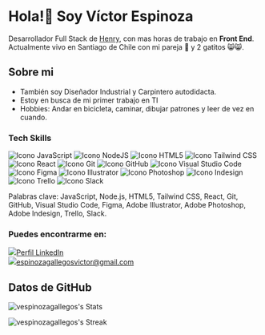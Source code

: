 <h1>Hola!👋 Soy Víctor Espinoza </h1>

Desarrollador Full Stack de [Henry](https://www.soyhenry.com/), con mas horas de trabajo en __Front End__. Actualmente vivo en Santiago de Chile con mi pareja :couple: y 2 gatitos :smile_cat::smile_cat:.

<h2>Sobre mi </h2>

- También soy Diseñador Industrial y Carpintero autodidacta.
- Estoy en busca de mi primer trabajo en TI
- Hobbies: Andar en bicicleta, caminar, dibujar patrones y leer de vez en cuando.

<h3>Tech Skills </h3>

<div>
  
![Icono JavaScript](https://img.icons8.com/color/40/ffffff/javascript--v1.png "JavaScript")    ![Icono NodeJS](https://img.icons8.com/windows/40/ffffff/nodejs.png "NodeJS")    ![Icono HTML5](https://img.icons8.com/color/40/ffffff/html-5--v1.png "HTML5")      ![Icono Tailwind CSS](https://img.icons8.com/?size=40&id=CIAZz2CYc6Kc&format=png&color=000000)      ![Icono React](https://img.icons8.com/color/40/000000/react-native.png "React")      ![Icono Git](https://img.icons8.com/color/40/ffffff/git.png "Git")      ![Icono GitHub](https://img.icons8.com/ios-glyphs/40/ffffff/github.png "GitHub")      ![Icono Visual Studio Code](https://img.icons8.com/color/40/ffffff/visual-studio-code-2019.png "Visual Studio Code")      ![Icono Figma](https://img.icons8.com/color/40/ffffff/figma--v1.png "Figma")      ![Icono Illustrator](https://img.icons8.com/color/40/000000/adobe-illustrator--v1.png "Illustrator")      ![Icono Photoshop](https://img.icons8.com/color/40/000000/adobe-photoshop--v1.png "Photoshop")      ![Icono Indesign](https://img.icons8.com/color/40/000000/adobe-indesign--v1.png "Indesign")      ![Icono Trello](https://img.icons8.com/color/40/000000/trello.png "Trello")      ![Icono Slack](https://img.icons8.com/color/40/000000/slack-new.png "Slack")
</div>
<div>
Palabras clave: JavaScript, Node.js, HTML5, Tailwind CSS, React, Git, GitHub, Visual Studio Code, Figma, Adobe Illustrator, Adobe Photoshop, Adobe Indesign, Trello, Slack.
</div>

<h3>Puedes encontrarme en:</h3>
<div style = "display: flex; flex-direction: column">
  <div>
    <a href = "https://www.linkedin.com/in/v%C3%ADctor-espinoza-89608471/"><img src = "https://img.icons8.com/ios-filled/20/ffffff/linkedin.png">Perfil LinkedIn </a>
  </div>
  
  <div>
    <a href = "mailto:espinozagallegosvictor@gmail.com"><img src = "https://img.icons8.com/ios-filled/20/ffffff/secured-letter--v1.png">espinozagallegosvictor@gmail.com</a>  
  </div>
</div>

<h2> Datos de GitHub </h2>
<div>
  
![vespinozagallegos's Stats](https://github-readme-stats.vercel.app/api?username=vespinozagallegos&theme=vue-dark&show_icons=true&hide_border=true&count_private=true)

![vespinozagallegos's Streak](https://github-readme-streak-stats.herokuapp.com/?user=vespinozagallegos&theme=vue-dark&hide_border=true)

<!--![vespinozagallegos's Top Languages](https://github-readme-stats.vercel.app/api/top-langs/?username=vespinozagallegos&theme=vue-dark&show_icons=true&hide_border=true&layout=compact)
-->
</div>



<!--
**vespinozagallegos/vespinozagallegos** is a ✨ _special_ ✨ repository because its `README.md` (this file) appears on your GitHub profile.

Here are some ideas to get you started:

- 🔭 I’m currently working on ...
- 🌱 I’m currently learning ...
- 👯 I’m looking to collaborate on ...
- 🤔 I’m looking for help with ...
- 💬 Ask me about ...
- 📫 How to reach me: ...
- 😄 Pronouns: ...
- ⚡ Fun fact: ...
-->
